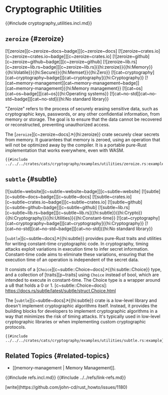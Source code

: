 # Cryptographic Utilities

{{#include cryptography_utilities.incl.md}}

## `zeroize` {#zeroize}

[![zeroize][c~zeroize~docs~badge]][c~zeroize~docs] [![zeroize~crates.io][c~zeroize~crates.io~badge]][c~zeroize~crates.io] [![zeroize~github][c~zeroize~github~badge]][c~zeroize~github] [![zeroize~lib.rs][c~zeroize~lib.rs~badge]][c~zeroize~lib.rs]{{hi:zeroize}}{{hi:Memory}}{{hi:Volatile}}{{hi:Secure}}{{hi:Memset}}{{hi:Zero}} [![cat~cryptography][cat~cryptography~badge]][cat~cryptography]{{hi:Cryptography}} [![cat~memory-management][cat~memory-management~badge]][cat~memory-management]{{hi:Memory management}} [![cat~os][cat~os~badge]][cat~os]{{hi:Operating systems}} [![cat~no-std][cat~no-std~badge]][cat~no-std]{{hi:No standard library}}

"Zeroize" refers to the process of securely erasing sensitive data, such as cryptographic keys, passwords, or any other confidential information, from memory or storage. The goal is to ensure that the data cannot be recovered or reconstructed, preventing unauthorized access.

The [`zeroize`][c~zeroize~docs]↗{{hi:zeroize}} crate securely clear secrets from memory. It guarantees that memory is zeroed, using an operation that will not be optimized away by the compiler. It is a portable pure-Rust implementation that works everywhere, even with WASM.

```rust,editable
{{#include ../../../crates/cats/cryptography/examples/utilities/zeroize.rs:example}}
```

## `subtle` {#subtle}

[![subtle~website][c~subtle~website~badge]][c~subtle~website] [![subtle][c~subtle~docs~badge]][c~subtle~docs] [![subtle~crates.io][c~subtle~crates.io~badge]][c~subtle~crates.io] [![subtle~github][c~subtle~github~badge]][c~subtle~github] [![subtle~lib.rs][c~subtle~lib.rs~badge]][c~subtle~lib.rs]{{hi:subtle}}{{hi:Crypto}}{{hi:Cryptography}}{{hi:Utilities}}{{hi:Constant-time}} [![cat~cryptography][cat~cryptography~badge]][cat~cryptography]{{hi:Cryptography}} [![cat~no-std][cat~no-std~badge]][cat~no-std]{{hi:No standard library}}

[`subtle`][c~subtle~docs]↗{{hi:subtle}} provides pure-Rust traits and utilities for writing constant-time cryptographic code. In cryptography, timing attacks exploit variations in execution time to infer secret information. Constant-time code aims to eliminate these variations, ensuring that the execution time of an operation is independent of the secret data.

It consists of a [`Choice`][c~subtle::Choice~docs]↗{{hi:subtle::Choice}} type, and a collection of [traits][p~traits] using `Choice` instead of bool, which are intended to execute in constant-time. The Choice type is a wrapper around a u8 that holds a 0 or 1.
[c~subtle::Choice~docs]: https://docs.rs/subtle/latest/subtle/struct.Choice.html

The [`subtle`][c~subtle~docs]↗{{hi:subtle}} crate is a low-level library and doesn't implement cryptographic algorithms itself. Instead, it provides the building blocks for developers to implement cryptographic algorithms in a way that minimizes the risk of timing attacks. It's typically used in low-level cryptographic libraries or when implementing custom cryptographic protocols.

```rust,editable
{{#include ../../../crates/cats/cryptography/examples/utilities/subtle.rs:example}}
```

## Related Topics {#related-topics}

- [[memory-management | Memory Management]].

{{#include refs.incl.md}}
{{#include ../../refs/link-refs.md}}

<div class="hidden">
[write](https://github.com/john-cd/rust_howto/issues/1180)
</div>
